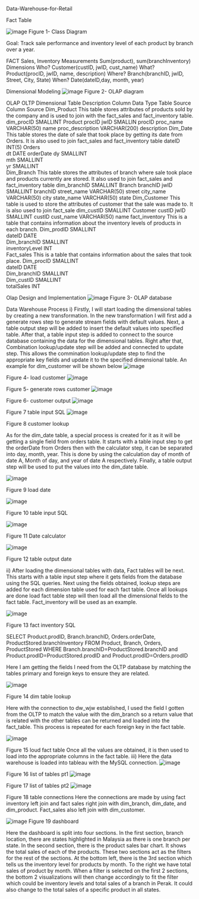  Data-Warehouse-for-Retail

Fact Table

![image](https://github.com/FungusSpore/Data-Warehouse-for-Retail/assets/108650061/85bafe5b-a99a-49b0-8a23-1385b35b0b4d)
Figure 1- Class Diagram

Goal: 
Track sale performance and inventory level of each product by branch over a year.

FACT	Sales, Inventory
Measurements	Sum(product), sum(branchInventory)
Dimensions	Who? Customer(custID, jwID, cust_name)
	What? Product(procID, jwID, name, description)
	Where? Branch(branchID, jwID, Street, City, State)
	When? Date(dateID,day, month, year)

Dimensional Modeling 
![image](https://github.com/FungusSpore/Data-Warehouse-for-Retail/assets/108650061/175543df-98da-45ea-bf23-c81f3a069d96)
Figure 2- OLAP diagram

OLAP	OLTP
Dimensional Table	Description	Column	Data Type	Table Source	Column Source
Dim_Product	This table stores attributes of products sold by the company and is used to join with the fact_sales and fact_inventory table.	dim_procID	SMALLINT	Product	procID
		jwID	SMALLIN		procID
		proc_name	VARCHAR(50)		name
		proc_description	VARCHAR(200)		description
Dim_Date	This table stores the date of sale that took place by getting its date from Orders. It is also used to join fact_sales and fact_inventory table	dateID	INT(5)	Orders	
		dt	DATE		orderDate
		dy	SMALLINT		
		mth	SMALLINT		
		yr	SMALLINT		
Dim_Branch	This table stores the attributes of branch where sale took place and products currently are stored. It also used to join fact_sales and fact_inventory table	dim_branchID	SMALLINT	Branch	branchID
		jwID	SMALLINT		branchID
		street_name	VARCHAR(50)		street
		city_name	VARCHAR(50)		city
		state_name	VARCHAR(50)		state
Dim_Customer	This table is used to store the attributes of customer that the sale was made to. It is also used to join fact_sale	dim_custID	SMALLINT	Customer	custID
		jwID	SMALLINT		custID
		cust_name	VARCHAR(50)		name
fact_inventory	This is a table that contains information about the inventory levels of products in each branch.	Dim_prodID	SMALLINT		
		dateID	DATE		
		Dim_branchID	SMALLINT		
		inventoryLevel	INT		
Fact_sales	This is a table that contains information about the sales that took place.	Dim_procID	SMALLINT		
		dateID	DATE		
		Dim_branchID	SMALLINT		
		Dim_custID	SMALLINT		
		totalSales	INT		

Olap Design and Implementation
![image](https://github.com/FungusSpore/Data-Warehouse-for-Retail/assets/108650061/3901ef89-f747-45ae-9495-f9588ae3da21)
Figure 3- OLAP database


Data Warehouse Process
i)	Firstly, I will start loading the dimensional tables by creating a new transformation. In the new transformation I will first add a generate rows step to generate stream fields with default values. Next, a table output step will be added to insert the default values into specified table. After that, a table input step is added to connect to the source database containing the data for the dimensional tables. Right after that, Combination lookup/update step will be added and connected to update step. This allows the commination lookup/update step to find the appropriate key fields and update it to the specified dimensional table. An example for dim_customer will be shown below
 ![image](https://github.com/FungusSpore/Data-Warehouse-for-Retail/assets/108650061/5f45d6a7-d74f-499c-af3e-eee88afd5c20)

Figure 4- load customer
 ![image](https://github.com/FungusSpore/Data-Warehouse-for-Retail/assets/108650061/0e2cd099-886a-45d7-8a2e-c7658ec81486)

Figure 5- generate rows customer
 ![image](https://github.com/FungusSpore/Data-Warehouse-for-Retail/assets/108650061/ef8e4034-b094-4f0d-8106-5ffda0ddc98b)

Figure 6- customer output
 ![image](https://github.com/FungusSpore/Data-Warehouse-for-Retail/assets/108650061/5d21c5b9-5985-4246-a5f7-b1c7ea689083)

Figure 7 table input SQL
 ![image](https://github.com/FungusSpore/Data-Warehouse-for-Retail/assets/108650061/8b7391ea-b50b-4ffc-bec8-f71117910080)

Figure 8 customer lookup



As for the dim_date table, a special process is created for it as it will be getting a single field from orders table. It starts with a table input step to get the orderDate from Orders then with the calculator step, it can be separated into day, month, year. This is done by using the calculation day of month of date A, Month of day, and year of date A respectively. Finally, a table output step will be used to put the values into the dim_date table.

 ![image](https://github.com/FungusSpore/Data-Warehouse-for-Retail/assets/108650061/acc0d105-33ea-4aab-8b3e-5025ca8310a5)

Figure 9 load date

 ![image](https://github.com/FungusSpore/Data-Warehouse-for-Retail/assets/108650061/e82bc9b8-60b0-400d-8be5-765162abebd2)

Figure 10 table input SQL

 ![image](https://github.com/FungusSpore/Data-Warehouse-for-Retail/assets/108650061/dad6e081-43a5-4c48-b5c3-b133191860b4)

Figure 11 Date calculator

 ![image](https://github.com/FungusSpore/Data-Warehouse-for-Retail/assets/108650061/6be9b626-a850-4a49-9479-a74fdb7ea481)

Figure 12 table output date



ii)	After loading the dimensional tables with data, Fact tables will be next. This starts with a table input step where it gets fields from the database using the SQL queries. Next using the fields obtained, lookup steps are added for each dimension table used for each fact table. Once all lookups are done load fact table step will then load all the dimensional fields to the fact table. Fact_inventory will be used as an example. 

 ![image](https://github.com/FungusSpore/Data-Warehouse-for-Retail/assets/108650061/62522fc3-92fc-47e8-801f-09339db60ee7)

Figure 13 fact inventory SQL

SELECT Product.prodID, Branch.branchID, Orders.orderDate, ProductStored.branchInventory
FROM Product, Branch, Orders, ProductStored
WHERE Branch.branchID=ProductStored.branchID
and Product.prodID=ProductStored.prodID
and Product.prodID=Orders.prodID

Here I am getting the fields I need from the OLTP database by matching the tables primary and foreign keys to ensure they are related. 

 ![image](https://github.com/FungusSpore/Data-Warehouse-for-Retail/assets/108650061/3336422a-a0e5-4de1-94cf-85bbd2cbf8c8)

Figure 14 dim table lookup

Here with the connection to dw_wjw established, I used the field I gotten from the OLTP to match the value with the dim_branch so a return value that is related with the other tables can be returned and loaded into the fact_table. This process is repeated for each foreign key in the fact table.

 ![image](https://github.com/FungusSpore/Data-Warehouse-for-Retail/assets/108650061/0cdcb9a9-d4a5-40fc-aa50-836656469dec)

Figure 15 loud fact table
Once all the values are obtained, it is then used to load into the appropriate columns in the fact table.
iii)	Here the data warehouse is loaded into tableau with the MySQL connection.
 ![image](https://github.com/FungusSpore/Data-Warehouse-for-Retail/assets/108650061/bb3ccf28-f912-40ff-8958-03c28542c1f0)

Figure 16 list of tables pt1
  ![image](https://github.com/FungusSpore/Data-Warehouse-for-Retail/assets/108650061/fd452e85-fdf8-4ca3-b983-6a9c566f8295)

Figure 17 list of tables pt2
 ![image](https://github.com/FungusSpore/Data-Warehouse-for-Retail/assets/108650061/b99e49e5-cd58-4991-b988-f8568d7c6f07)

Figure 18 table connections
Here the connections are made by using fact inventory left join and fact sales right join with dim_branch, dim_date, and dim_product. Fact_sales also left join with dim_customer.


![image](https://github.com/FungusSpore/Data-Warehouse-for-Retail/assets/108650061/ff124efd-58c5-4870-a75a-630abc3c64d2)
Figure 19 dashboard

Here the dashboard is split into four sections. In the first section, branch location, there are states highlighted in Malaysia as there is one branch per state. In the second section, there is the product sales bar chart. It shows the total sales of each of the products. These two sections act as the filters for the rest of the sections. At the bottom left, there is the 3rd section which tells us the inventory level for products by month. To the right we have total sales of product by month. When a filter is selected on the first 2 sections, the bottom 2 visualizations will then change accordingly to fit the filter which could be inventory levels and total sales of a branch in Perak. It could also change to the total sales of a specific product in all states. 





























